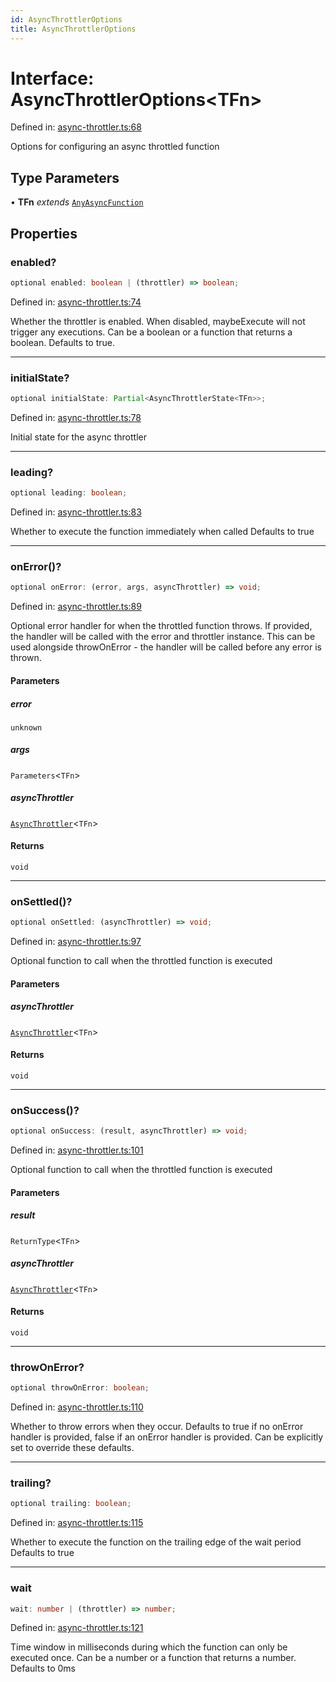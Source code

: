 ```yaml
---
id: AsyncThrottlerOptions
title: AsyncThrottlerOptions
---
```


<!-- DO NOT EDIT: this page is autogenerated from the type comments -->

# Interface: AsyncThrottlerOptions\<TFn\>

Defined in: [async-throttler.ts:68](https://github.com/TanStack/pacer/blob/main/packages/pacer/src/async-throttler.ts#L68)

Options for configuring an async throttled function

## Type Parameters

• **TFn** *extends* [`AnyAsyncFunction`](../../type-aliases/anyasyncfunction.md)

## Properties

### enabled?

```ts
optional enabled: boolean | (throttler) => boolean;
```

Defined in: [async-throttler.ts:74](https://github.com/TanStack/pacer/blob/main/packages/pacer/src/async-throttler.ts#L74)

Whether the throttler is enabled. When disabled, maybeExecute will not trigger any executions.
Can be a boolean or a function that returns a boolean.
Defaults to true.

***

### initialState?

```ts
optional initialState: Partial<AsyncThrottlerState<TFn>>;
```

Defined in: [async-throttler.ts:78](https://github.com/TanStack/pacer/blob/main/packages/pacer/src/async-throttler.ts#L78)

Initial state for the async throttler

***

### leading?

```ts
optional leading: boolean;
```

Defined in: [async-throttler.ts:83](https://github.com/TanStack/pacer/blob/main/packages/pacer/src/async-throttler.ts#L83)

Whether to execute the function immediately when called
Defaults to true

***

### onError()?

```ts
optional onError: (error, args, asyncThrottler) => void;
```

Defined in: [async-throttler.ts:89](https://github.com/TanStack/pacer/blob/main/packages/pacer/src/async-throttler.ts#L89)

Optional error handler for when the throttled function throws.
If provided, the handler will be called with the error and throttler instance.
This can be used alongside throwOnError - the handler will be called before any error is thrown.

#### Parameters

##### error

`unknown`

##### args

`Parameters`\<`TFn`\>

##### asyncThrottler

[`AsyncThrottler`](../../classes/asyncthrottler.md)\<`TFn`\>

#### Returns

`void`

***

### onSettled()?

```ts
optional onSettled: (asyncThrottler) => void;
```

Defined in: [async-throttler.ts:97](https://github.com/TanStack/pacer/blob/main/packages/pacer/src/async-throttler.ts#L97)

Optional function to call when the throttled function is executed

#### Parameters

##### asyncThrottler

[`AsyncThrottler`](../../classes/asyncthrottler.md)\<`TFn`\>

#### Returns

`void`

***

### onSuccess()?

```ts
optional onSuccess: (result, asyncThrottler) => void;
```

Defined in: [async-throttler.ts:101](https://github.com/TanStack/pacer/blob/main/packages/pacer/src/async-throttler.ts#L101)

Optional function to call when the throttled function is executed

#### Parameters

##### result

`ReturnType`\<`TFn`\>

##### asyncThrottler

[`AsyncThrottler`](../../classes/asyncthrottler.md)\<`TFn`\>

#### Returns

`void`

***

### throwOnError?

```ts
optional throwOnError: boolean;
```

Defined in: [async-throttler.ts:110](https://github.com/TanStack/pacer/blob/main/packages/pacer/src/async-throttler.ts#L110)

Whether to throw errors when they occur.
Defaults to true if no onError handler is provided, false if an onError handler is provided.
Can be explicitly set to override these defaults.

***

### trailing?

```ts
optional trailing: boolean;
```

Defined in: [async-throttler.ts:115](https://github.com/TanStack/pacer/blob/main/packages/pacer/src/async-throttler.ts#L115)

Whether to execute the function on the trailing edge of the wait period
Defaults to true

***

### wait

```ts
wait: number | (throttler) => number;
```

Defined in: [async-throttler.ts:121](https://github.com/TanStack/pacer/blob/main/packages/pacer/src/async-throttler.ts#L121)

Time window in milliseconds during which the function can only be executed once.
Can be a number or a function that returns a number.
Defaults to 0ms
